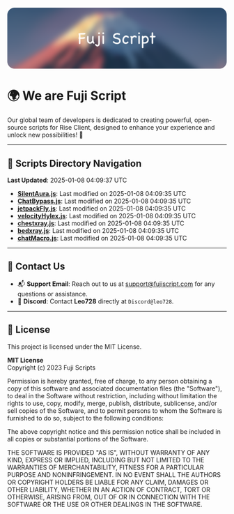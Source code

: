 ![Banner](.github/b.webp)

# 🌍 **We are Fuji Script**

Our global team of developers is dedicated to creating powerful, open-source scripts for Rise Client, designed to enhance your experience and unlock new possibilities! 🌟

---
<!-- SCRIPTS_NAVIGATION_START -->
## 📂 **Scripts Directory Navigation**

**Last Updated**: 2025-01-08 04:09:37 UTC

- **[SilentAura.js](scripts/SilentAura.js)**: Last modified on 2025-01-08 04:09:35 UTC
- **[ChatBypass.js](scripts/ChatBypass.js)**: Last modified on 2025-01-08 04:09:35 UTC
- **[jetpackFly.js](scripts/jetpackFly.js)**: Last modified on 2025-01-08 04:09:35 UTC
- **[velocityHylex.js](scripts/velocityHylex.js)**: Last modified on 2025-01-08 04:09:35 UTC
- **[chestxray.js](scripts/chestxray.js)**: Last modified on 2025-01-08 04:09:35 UTC
- **[bedxray.js](scripts/bedxray.js)**: Last modified on 2025-01-08 04:09:35 UTC
- **[chatMacro.js](scripts/chatMacro.js)**: Last modified on 2025-01-08 04:09:35 UTC

<!-- SCRIPTS_NAVIGATION_END -->

---

## 💬 **Contact Us**  
- 📬 **Support Email**: Reach out to us at [support@fujiscript.com](mailto:support@fujiscript.com) for any questions or assistance.  
- 💬 **Discord**: Contact **Leo728** directly at `Discord@leo728`.

---

## 📜 **License**

This project is licensed under the MIT License.  

**MIT License**  
Copyright (c) 2023 Fuji Scripts  

Permission is hereby granted, free of charge, to any person obtaining a copy of this software and associated documentation files (the "Software"), to deal in the Software without restriction, including without limitation the rights to use, copy, modify, merge, publish, distribute, sublicense, and/or sell copies of the Software, and to permit persons to whom the Software is furnished to do so, subject to the following conditions:  

The above copyright notice and this permission notice shall be included in all copies or substantial portions of the Software.  

THE SOFTWARE IS PROVIDED "AS IS", WITHOUT WARRANTY OF ANY KIND, EXPRESS OR IMPLIED, INCLUDING BUT NOT LIMITED TO THE WARRANTIES OF MERCHANTABILITY, FITNESS FOR A PARTICULAR PURPOSE AND NONINFRINGEMENT. IN NO EVENT SHALL THE AUTHORS OR COPYRIGHT HOLDERS BE LIABLE FOR ANY CLAIM, DAMAGES OR OTHER LIABILITY, WHETHER IN AN ACTION OF CONTRACT, TORT OR OTHERWISE, ARISING FROM, OUT OF OR IN CONNECTION WITH THE SOFTWARE OR THE USE OR OTHER DEALINGS IN THE SOFTWARE.  
